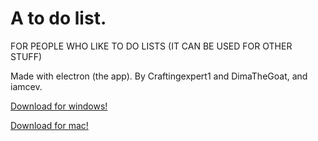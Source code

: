 # A to do list.
FOR PEOPLE WHO LIKE TO DO LISTS (IT CAN BE USED FOR OTHER STUFF)

Made with electron (the app). By Craftingexpert1 and DimaTheGoat, and iamcev.

<a href="https://github.com/Craftingexpert1/a-to-do-list/releases/download/v1.0.0/todolist-win.zip" target="_blank">Download for windows!</a>

<a href="https://github.com/Craftingexpert1/a-to-do-list/releases/download/v1.0.0/todolist-mac.zip" target="_blank">Download for mac!</a>
